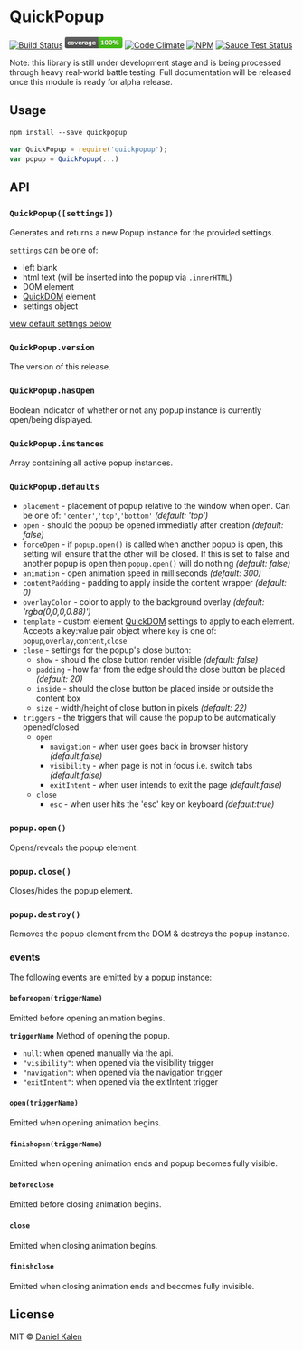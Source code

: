 # QuickPopup
[![Build Status](https://travis-ci.org/danielkalen/quickpopup.svg?branch=master)](https://travis-ci.org/danielkalen/quickpopup)
[![Coverage](.config/badges/coverage.png?raw=true)](https://github.com/danielkalen/quickpopup)
[![Code Climate](https://codeclimate.com/github/danielkalen/quickpopup/badges/gpa.svg)](https://codeclimate.com/github/danielkalen/quickpopup)
[![NPM](https://img.shields.io/npm/v/quickpopup.svg)](https://npmjs.com/package/quickpopup)
[![Sauce Test Status](https://saucelabs.com/browser-matrix/quickpopup.svg)](https://saucelabs.com/u/quickpopup)

Note: this library is still under development stage and is being processed through heavy real-world battle testing. Full documentation will be released once this module is ready for alpha release.

## Usage
```
npm install --save quickpopup
```

```javascript
var QuickPopup = require('quickpopup');
var popup = QuickPopup(...)
```


## API
### `QuickPopup([settings])`
Generates and returns a new Popup instance for the provided settings.

`settings` can be one of:
  - left blank
  - html text (will be inserted into the popup via `.innerHTML`)
  - DOM element
  - [QuickDOM](https://github.com/danielkalen/quickdom) element
  - settings object

[view default settings below](#quickpopupdefaults)

### `QuickPopup.version`
The version of this release.

### `QuickPopup.hasOpen`
Boolean indicator of whether or not any popup instance is currently open/being displayed.

### `QuickPopup.instances`
Array containing all active popup instances.

### `QuickPopup.defaults`
  - `placement` - placement of popup relative to the window when open. Can be one of: `'center'`,`'top'`,`'bottom'` *(default: 'top')*
  - `open` - should the popup be opened immediatly after creation *(default: false)*
  - `forceOpen` - if `popup.open()` is called when another popup is open, this setting will ensure that the other will be closed. If this is set to false and another popup is open then `popup.open()` will do nothing *(default: false)*
  - `animation` - open animation speed in milliseconds *(default: 300)*
  - `contentPadding` - padding to apply inside the content wrapper *(default: 0)*
  - `overlayColor` - color to apply to the background overlay *(default: 'rgba(0,0,0,0.88)')*
  - `template` - custom element [QuickDOM](https://github.com/danielkalen/quickdom) settings to apply to each element. Accepts a key:value pair object where `key` is one of: `popup`,`overlay`,`content`,`close`
  - `close` - settings for the popup's close button:
    - `show` - should the close button render visible *(default: false)*
    - `padding` - how far from the edge should the close button be placed *(default: 20)*
    - `inside` - should the close button be placed inside or outside the content box
    - `size` - width/height of close button in pixels *(default: 22)*
  - `triggers` - the triggers that will cause the popup to be automatically opened/closed
    - `open`
      - `navigation` - when user goes back in browser history *(default:false)*
      - `visibility` - when page is not in focus i.e. switch tabs *(default:false)*
      - `exitIntent` - when user intends to exit the page *(default:false)*
    - `close`
      - `esc` - when user hits the 'esc' key on keyboard *(default:true)*


### `popup.open()`
Opens/reveals the popup element.

### `popup.close()`
Closes/hides the popup element.

### `popup.destroy()`
Removes the popup element from the DOM & destroys the popup instance.

### events
The following events are emitted by a popup instance:

#### `beforeopen(triggerName)`
Emitted before opening animation begins.

**`triggerName`**
Method of opening the popup.
- `null`: when opened manually via the api.
- `"visibility"`: when opened via the visibility trigger
- `"navigation"`: when opened via the navigation trigger
- `"exitIntent"`: when opened via the exitIntent trigger

#### `open(triggerName)`
Emitted when opening animation begins.

#### `finishopen(triggerName)`
Emitted when opening animation ends and popup becomes fully visible.

#### `beforeclose`
Emitted before closing animation begins.

#### `close`
Emitted when closing animation begins.

#### `finishclose`
Emitted when closing animation ends and becomes fully invisible.




## License
MIT © [Daniel Kalen](https://github.com/danielkalen)